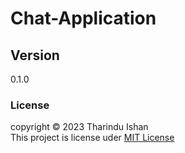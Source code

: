 # Chat-Application

## Version
0.1.0

### License
copyright &copy; 2023 Tharindu Ishan <br>
This project is license uder [MIT License](License.txt)